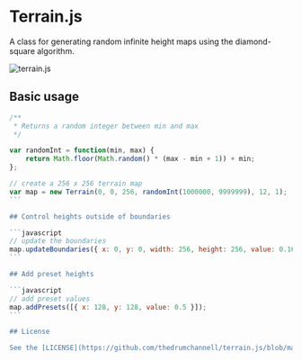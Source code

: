 # Terrain.js

A class for generating random infinite height maps using the diamond-square algorithm.

![terrain.js](http://i.imgur.com/atdiNCA.png?1)

## Basic usage

````javascript
/**
 * Returns a random integer between min and max
 */

var randomInt = function(min, max) {
    return Math.floor(Math.random() * (max - min + 1)) + min;
};

// create a 256 x 256 terrain map
var map = new Terrain(0, 0, 256, randomInt(1000000, 9999999), 12, 1);
```

## Control heights outside of boundaries

```javascript
// update the boundaries
map.updateBoundaries({ x: 0, y: 0, width: 256, height: 256, value: 0.16 });
```

## Add preset heights

```javascript
// add preset values
map.addPresets([{ x: 128, y: 128, value: 0.5 }]);
```

## License

See the [LICENSE](https://github.com/thedrumchannell/terrain.js/blob/master/LICENSE) file.
